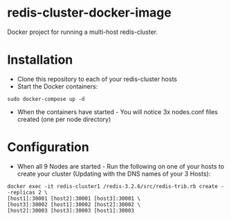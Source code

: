 # redis-cluster-docker-image

Docker project for running a multi-host redis-cluster. 

# Installation

* Clone this repository to each of your redis-cluster hosts
* Start the Docker containers:
```
sudo docker-compose up -d
```
* When the containers have started - You will notice 3x nodes.conf files created (one per node directory)

# Configuration

* When all 9 Nodes are started - Run the following on one of your hosts to create your cluster (Updating with the DNS names of your 3 Hosts):

```
docker exec -it redis-cluster1 /redis-3.2.6/src/redis-trib.rb create --replicas 2 \
[host1]:30001 [host2]:30001 [host3]:30001 \
[host3]:30002 [host1]:30002 [host2]:30002 \
[host2]:30003 [host3]:30003 [host1]:30003
```
